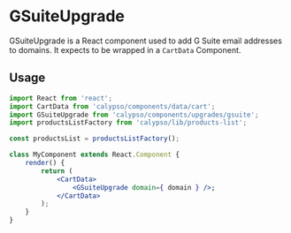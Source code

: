 # GSuiteUpgrade

GSuiteUpgrade is a React component used to add G Suite email addresses to domains. It expects to be wrapped in a `CartData` Component.

## Usage

```jsx
import React from 'react';
import CartData from 'calypso/components/data/cart';
import GSuiteUpgrade from 'calypso/components/upgrades/gsuite';
import productsListFactory from 'calypso/lib/products-list';

const productsList = productsListFactory();

class MyComponent extends React.Component {
	render() {
		return (
			<CartData>
				<GSuiteUpgrade domain={ domain } />;
			</CartData>
		);
	}
}
```
